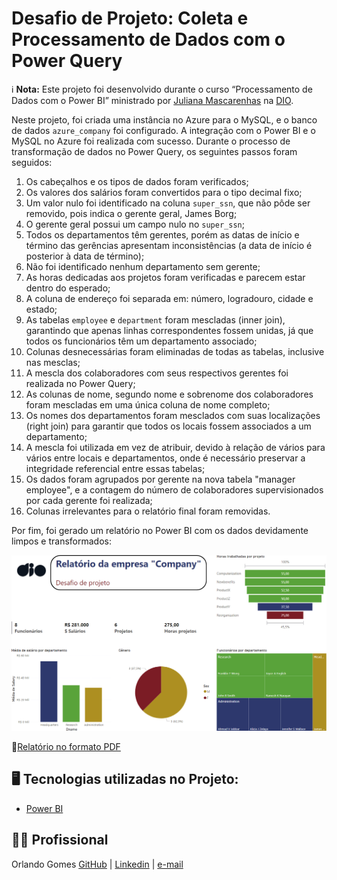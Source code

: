 # Desafio de Projeto: Coleta e Processamento de Dados com o Power Query

ℹ️ **Nota:** Este projeto foi desenvolvido durante o curso “Processamento de Dados com o Power BI” ministrado por [Juliana Mascarenhas](https://www.linkedin.com/in/juliana-mascarenhas-ds/) na [DIO](https://web.dio.me).

Neste projeto, foi criada uma instância no Azure para o MySQL, e o banco de dados `azure_company` foi configurado. A integração com o Power BI e o MySQL no Azure foi realizada com sucesso. Durante o processo de transformação de dados no Power Query, os seguintes passos foram seguidos:

1. Os cabeçalhos e os tipos de dados foram verificados;
2. Os valores dos salários foram convertidos para o tipo decimal fixo;
3. Um valor nulo foi identificado na coluna `super_ssn`, que não pôde ser removido, pois indica o gerente geral, James Borg;
4. O gerente geral possui um campo nulo no `super_ssn`;
5. Todos os departamentos têm gerentes, porém as datas de início e término das gerências apresentam inconsistências (a data de início é posterior à data de término);
6. Não foi identificado nenhum departamento sem gerente;
7. As horas dedicadas aos projetos foram verificadas e parecem estar dentro do esperado;
8. A coluna de endereço foi separada em: número, logradouro, cidade e estado;
9. As tabelas `employee` e `department` foram mescladas (inner join), garantindo que apenas linhas correspondentes fossem unidas, já que todos os funcionários têm um departamento associado;
10. Colunas desnecessárias foram eliminadas de todas as tabelas, inclusive nas mesclas;
11. A mescla dos colaboradores com seus respectivos gerentes foi realizada no Power Query;
12. As colunas de nome, segundo nome e sobrenome dos colaboradores foram mescladas em uma única coluna de nome completo;
13. Os nomes dos departamentos foram mesclados com suas localizações (right join) para garantir que todos os locais fossem associados a um departamento;
14. A mescla foi utilizada em vez de atribuir, devido à relação de vários para vários entre locais e departamentos, onde é necessário preservar a integridade referencial entre essas tabelas;
15. Os dados foram agrupados por gerente na nova tabela "manager employee", e a contagem do número de colaboradores supervisionados por cada gerente foi realizada;
16. Colunas irrelevantes para o relatório final foram removidas.

Por fim, foi gerado um relatório no Power BI com os dados devidamente limpos e transformados:



![Print do Relatório](https://github.com/orlandoabreugomes/desafio-azure-company/blob/main/outcome/relatorio_azure_company.png)



📒[Relatório no formato PDF](https://github.com/orlandoabreugomes/desafio-azure-company/blob/main/outcome/desafio_azure_company.pdf)

## 🖥️ Tecnologias utilizadas no Projeto:

* [Power BI](https://www.microsoft.com/pt-br/power-platform/products/power-bi)


## 🙍🏽 Profissional
Orlando Gomes
[GitHub](https://github.com/orlandoabreugomes) | [Linkedin](https://www.linkedin.com/in/orlandoabreugomes/) | [e-mail](mailto:gomes.oa@gmail.com)

